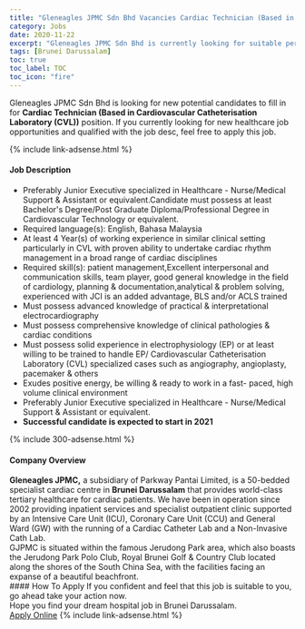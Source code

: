 ```yaml
---
title: "Gleneagles JPMC Sdn Bhd Vacancies Cardiac Technician (Based in Cardiovascular Catheterisation Laboratory (CVL))" 
category: Jobs 
date: 2020-11-22 
excerpt: "Gleneagles JPMC Sdn Bhd is currently looking for suitable person to fill in the Cardiac Technician (Based in Cardiovascular Catheterisation Laboratory (CVL)) which positioned at Brunei Darussalam" 
tags: [Brunei Darussalam] 
toc: true 
toc_label: TOC 
toc_icon: "fire" 
--- 
```


<p>Gleneagles JPMC Sdn Bhd is looking for new potential candidates to fill in for <b>Cardiac Technician (Based in Cardiovascular Catheterisation Laboratory (CVL))</b> position. If you currently looking for new healthcare job opportunities and qualified with the job desc, feel free to apply this job.
</p>{% include link-adsense.html %} 
<div><div><div><h4>Job Description</h4></div></div><div><div><span><div><ul><li>Preferably Junior Executive specialized in Healthcare - Nurse/Medical Support &amp; Assistant or equivalent.Candidate must possess at least Bachelor's Degree/Post Graduate Diploma/Professional Degree in Cardiovascular Technology or equivalent.</li><li>Required language(s):&#160;English, Bahasa Malaysia</li><li>At least 4&#160;Year(s) of working experience in similar clinical setting particularly in CVL with proven ability to undertake cardiac rhythm management in a broad range of cardiac disciplines&#160;</li><li>Required skill(s): patient management,Excellent interpersonal and communication skills, team player, good general knowledge in the field of cardiology, planning &amp; documentation,analytical &amp; problem solving, experienced with JCI is an added advantage, BLS and/or ACLS trained</li><li>Must possess advanced knowledge of practical &amp; interpretational electrocardiography&#160;</li><li>Must possess comprehensive knowledge of clinical pathologies &amp; cardiac conditions</li><li>Must possess solid experience in electrophysiology (EP)&#160;or at least willing to be trained to handle EP/ Cardiovascular Catheterisation Laboratory (CVL) specialized cases such as&#160;angiography, angioplasty, pacemaker &amp; others</li><li>Exudes positive energy, be willing &amp; ready to work in a fast- paced, high volume clinical environment&#160;</li><li>Preferably Junior Executive specialized in Healthcare - Nurse/Medical Support &amp; Assistant or equivalent.</li><li><strong>Successful candidate is expected to start in 2021</strong></li></ul></div></span></div></div></div> 
{% include 300-adsense.html %} 
<div><div><div><h4>Company Overview</h4></div></div><div><div><span><div><div>
<div><strong>Gleneagles JPMC,</strong> a subsidiary of Parkway Pantai Limited, is a 50-bedded specialist cardiac centre in <strong>Brunei Darussalam</strong> that provides world-class tertiary healthcare for cardiac patients. We have been in operation since 2002 providing inpatient services and specialist outpatient clinic supported by an Intensive Care Unit (ICU), Coronary Care Unit (CCU) and General Ward (GW) with the running of a Cardiac Catheter Lab and a Non-Invasive Cath Lab.</div>
<div>
<div>GJPMC is situated within the famous Jerudong Park area, which also boasts the Jerudong Park Polo Club, Royal Brunei Golf &amp; Country Club located along the shores of the South China Sea, with the facilities facing an expanse of a beautiful beachfront.</div>
</div>
</div></div></span></div></div></div> 
#### How To Apply 
If you confident and feel that this job is suitable to you, go ahead take your action now. <br/> 
Hope you find your dream hospital job in Brunei Darussalam. <br/> 
<a href="https://www.jobstreet.com.my/en/job/cardiac-technician-based-in-cardiovascular-catheterisation-laboratory-cvl-4406916?jobId=jobstreet-my-job-4406916&sectionRank=11&token=0~157bf1ac-c026-4326-ad5d-53bd3dcc2465&fr=SRP%20View%20In%20New%20Ta" class="btn btn--warning" target="_blank" rel="nofollow noopenner">Apply Online</a> 
{% include link-adsense.html %} 